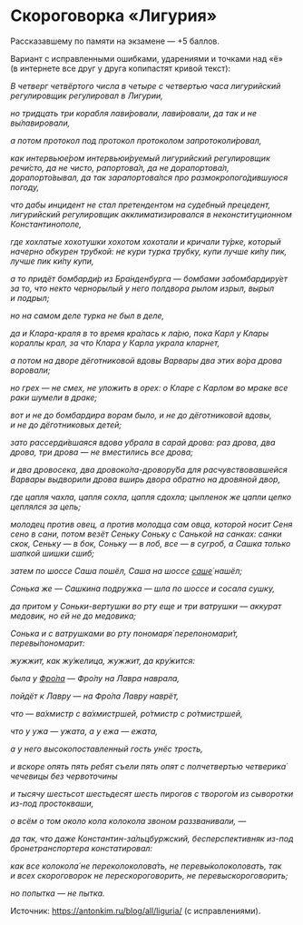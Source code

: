 Скороговорка «Лигурия»
======================

Рассказавшему по памяти на экзамене — +5 баллов.

Вариант с исправленными ошибками, ударениями и точками над «ё» (в интернете все
друг у друга копипастят кривой текст):

_В четверг четвёртого числа в четыре с четвертью часа лигурийский регулировщик
регулировал в Лигурии,_

_но тридцать три корабля лави́ровали, лави́ровали, да так и не вы́лавировали,_

_а потом протокол под протокол протоколом запротоколи́ровал,_

_как интервьюе́ром интервьюи́руемый лигурийский регулировщик речи́сто,
да не чисто, рапортова́л, да не дорапортова́л, дорапорто́вывал, да так
зарапортова́лся про размокропого́дившуюся погоду,_

_что дабы инцидент не стал претендентом на судебный прецедент, лигурийский
регулировщик акклиматизировался в неконституционном Константинополе,_

_где хохлатые хохотушки хохотом хохотали и кричали ту́рке, который начерно
обкурен трубкой: не кури турка трубку, купи лучше ки́пу пик, лучше пик ки́пу
купи,_

_а то придёт бомбарди́р из Бра́нденбурга — бомбами забомбардиру́ет за то,
что некто чернорылый у него полдвора рылом изрыл, вырыл и подрыл;_

_но на самом деле турка не был в деле,_

_да и Клара-краля в то время кра́лась к ла́рю, пока Карл у Клары кораллы крал,
за что Клара у Карла украла кларнет,_

_а потом на дворе дёготниковой вдовы Варвары два этих во́ра дрова воровали;_

_но грех — не смех, не уложить в орех: о Кларе с Карлом во мраке все раки
шумели в драке;_

_вот и не до бомбардира ворам было, и не до дёготниковой вдовы,
и не до дёготниковых детей;_

_зато рассерди́вшаяся вдова убрала в сарай дрова: раз дрова, два дрова, три
дрова — не вместились все дрова;_

_и два дровосека, два дровоко́ла-дровору́ба для расчувствовавшейся Варвары
выдворили дрова вширь двора обратно на дровяной двор,_

_где цапля чахла, цапля сохла, цапля сдохла; цыпленок же цапли цепко цеплялся
за цепь;_

_молодец против овец, а против молодца сам овца, которой носит Сеня сено в сани,
потом везёт Сеньку Соньку с Санькой на санках: санки скок, Сеньку — в бок,
Соньку — в лоб, все — в сугроб, а Сашка только шапкой шишки сшиб;_

_затем по шоссе Саша пошёл, Саша на шоссе
[саше́](https://ru.wiktionary.org/wiki/саше) нашёл;_

_Сонька же — Сашкина подружка — шла по шоссе и сосала сушку,_

_да притом у Соньки-вертушки во рту еще и три ватрушки — аккурат медовик,
но ей не до медовика;_

_Сонька и с ватрушками во рту пономаря́ перепономари́т, перевы́пономарит:_

_жужжит, как жу́желица, жужжит, да кру́жится:_

_была у [Фро́ла](https://ru.wiktionary.org/wiki/Фрол) — Фро́лу на Лавра
наврала,_

_пойдёт к Лавру — на Фро́ла Лавру наврёт,_

_что — ва́хмистр с ва́хмистршей, ро́тмистр с ро́тмистршей,_

_что у ужа — ужата, а у ежа — ежата,_

_а у него высокопоставленный гость унёс трость,_

_и вскоре опять пять ребят съели пять опят с полчетвертью четверика́ чечевицы
без червоточины_

_и тысячу шестьсот шестьдесят шесть пирогов с творого́м из сыворотки из-под
простокваши,_

_о всём о том около кола колокола звоном раззванивали, —_

_да так, что даже Константин-за́льцбуржский, бесперспективняк из-под
бронетранспортера констатировал:_

_как все колокола́ не переколоколова́ть, не перевы́колоколовать, так и всех
скороговорок не перескороговорить, не перевыскороговорить;_

_но попытка — не пытка._

Источник: <https://antonkim.ru/blog/all/liguria/> (с исправлениями).
